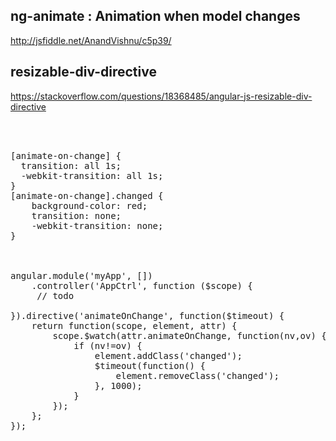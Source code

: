 

ng-animate : Animation when model changes
-----------------------------------------
http://jsfiddle.net/AnandVishnu/c5p39/

resizable-div-directive
-----------------------------------------
https://stackoverflow.com/questions/18368485/angular-js-resizable-div-directive

<pre>

<!--div ng-app="myApp">
    <div ng-controller="AppCtrl">
      <input type="text" ng-model="test.value"></input>
      <span animate-on-change='test.value'>{{test.value | number}}</span>       
    </div>
</div--!>

[animate-on-change] {
  transition: all 1s;
  -webkit-transition: all 1s;
}
[animate-on-change].changed {
    background-color: red;
    transition: none;
    -webkit-transition: none;
}



angular.module('myApp', [])
    .controller('AppCtrl', function ($scope) {
     // todo   
  
}).directive('animateOnChange', function($timeout) {
    return function(scope, element, attr) {
        scope.$watch(attr.animateOnChange, function(nv,ov) {
            if (nv!=ov) {
                element.addClass('changed');
                $timeout(function() {
                    element.removeClass('changed');
                }, 1000);
            }
        });
    };  
});
</pre>
